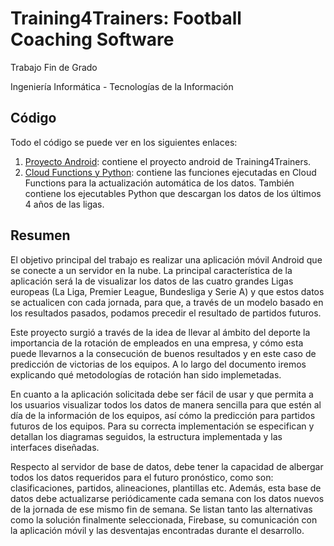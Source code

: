 # Training4Trainers: Football Coaching Software

Trabajo Fin de Grado

Ingeniería Informática - Tecnologías de la Información

## Código
Todo el código se puede ver en los siguientes enlaces:
1. [Proyecto Android](https://github.com/MrChamizo98/tfgfutbol): contiene el proyecto android de Training4Trainers. 
2. [Cloud Functions y Python](https://github.com/MrChamizo98/Datos-TFG-GonzaloHerrerosDiezhandino): contiene las funciones ejecutadas en Cloud Functions para la actualización automática de los datos. También contiene los ejecutables Python que descargan los datos de los últimos 4 años de las ligas.

## Resumen 
El objetivo principal del trabajo es realizar una aplicación móvil Android que se conecte a un servidor en la nube. La principal característica de la aplicación será la de visualizar los datos de las cuatro grandes Ligas europeas (La Liga, Premier League, Bundesliga y Serie A) y que estos datos se actualicen con cada jornada, para que, a través de un modelo basado en los resultados pasados, podamos precedir el resultado de partidos futuros.

Este proyecto surgió a través de la idea de llevar al ámbito del deporte la importancia de la rotación de empleados en una empresa, y cómo esta puede llevarnos a la consecución de buenos resultados y en este caso de predicción de victorias de los equipos. A lo largo del documento iremos explicando qué metodologías de rotación han sido implemetadas.

En cuanto a la aplicación solicitada debe ser fácil de usar y que permita a los usuarios visualizar todos los datos de manera sencilla para que estén al día de la información de los equipos, así cómo la predicción para partidos futuros de los equipos. Para su correcta implementación se especifican y detallan los diagramas seguidos, la estructura implementada y las interfaces diseñadas.

Respecto al servidor de base de datos, debe tener la capacidad de albergar todos los datos requeridos para el futuro pronóstico, como son: clasificaciones, partidos, alineaciones, plantillas etc. Además, esta base de datos debe actualizarse periódicamente cada semana con los datos nuevos de la jornada de ese mismo fin de semana. 
Se listan tanto las alternativas como la solución finalmente seleccionada, Firebase, su comunicación con la aplicación móvil y las desventajas encontradas durante el desarrollo.


